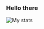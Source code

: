 ### Hello there

![My stats](https://github-readme-stats.vercel.app/api?username=jaedon-heger&show_icons=true&theme=synthwave)

